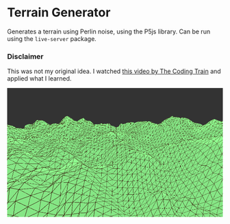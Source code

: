 # Terrain Generator

Generates a terrain using Perlin noise, using the P5js library. Can be run using the `live-server` package. 

### Disclaimer

This was not my original idea. I watched [this video by The Coding Train]() and applied what I learned. 

![generated terrain](./terrain.png)